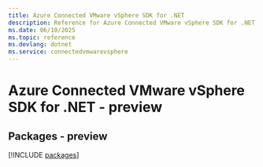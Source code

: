 ```yaml
---
title: Azure Connected VMware vSphere SDK for .NET
description: Reference for Azure Connected VMware vSphere SDK for .NET
ms.date: 06/10/2025
ms.topic: reference
ms.devlang: dotnet
ms.service: connectedvmwarevsphere
---
```

# Azure Connected VMware vSphere SDK for .NET - preview
## Packages - preview
[!INCLUDE [packages](connected-vmware-vsphere-index.md)]